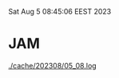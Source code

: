 Sat Aug  5 08:45:06 EEST 2023
# JAM
<a href='./cache/202308/05_08.log'>./cache/202308/05_08.log</a>
